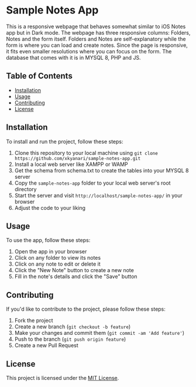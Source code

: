 # Sample Notes App

This is a responsive webpage that behaves somewhat similar to iOS Notes app but in Dark mode. The webpage has three responsive columns: Folders, Notes and the form itself. Folders and Notes are self-explanatory while the form is where you can load and create notes. Since the page is responsive, it fits even smaller resolutions where you can focus on the form. The database that comes with it is in MYSQL 8, PHP and JS.

## Table of Contents

- [Installation](#installation)
- [Usage](#usage)
- [Contributing](#contributing)
- [License](#license)

## Installation

To install and run the project, follow these steps:

1. Clone this repository to your local machine using `git clone https://github.com/xkyanari/sample-notes-app.git`
2. Install a local web server like XAMPP or WAMP
3. Get the schema from schema.txt to create the tables into your MYSQL 8 server
4. Copy the `sample-notes-app` folder to your local web server's root directory
5. Start the server and visit `http://localhost/sample-notes-app/` in your browser
6. Adjust the code to your liking

## Usage

To use the app, follow these steps:

1. Open the app in your browser
2. Click on any folder to view its notes
3. Click on any note to edit or delete it
4. Click the "New Note" button to create a new note
5. Fill in the note's details and click the "Save" button

## Contributing

If you'd like to contribute to the project, please follow these steps:

1. Fork the project
2. Create a new branch (`git checkout -b feature`)
3. Make your changes and commit them (`git commit -am 'Add feature'`)
4. Push to the branch (`git push origin feature`)
5. Create a new Pull Request

## License

This project is licensed under the [MIT License](https://opensource.org/licenses/MIT).

